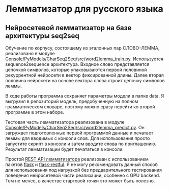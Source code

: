 # Лемматизатор для русского языка

## Нейросетевой лемматизатор на базе архитектуры seq2seq

Обучение по корпусу, состоящему из эталонных пар СЛОВО-ЛЕММА, реализовано
в модуле [Console/PyModels/CharSeq2Seq/src/word2lemma_train.py](https://github.com/Koziev/word2lemma/blob/master/Console/PyModels/CharSeq2Seq/src/word2lemma_train.py).
Используется sequence2sequence архитектура. Входное слово представляется цепочкой символов,
которые упаковываются первой половиной рекуррентной нейросети в вектор
фиксированной длины. Далее вторая половина нейросети на основе вектора слова
строит цепочку символов леммы.

В ходе работы программа сохраняет параметры модели в папке data. Я выгрузил в репозиторий
модель, предобученную на полном грамматическом словаре, поэтому можно сразу перейти ко второй
программе в этом наборе.

Тестовая часть лемматизатора реализована в модуле [Console/PyModels/CharSeq2Seq/src/word2lemma_predict.py](https://github.com/Koziev/word2lemma/blob/master/Console/PyModels/CharSeq2Seq/src/word2lemma_predict.py).
Он загружает подготовленные первой программой данные и печатает леммы
для вводимых с консоли слов. Для использования просто запустите скрипт в консоли и затем
вводите слова по приглашению. Результат лемматизации будет печататься в консоли.

Простой [REST API лемматизатора](https://github.com/Koziev/word2lemma/blob/master/Console/PyModels/CharSeq2Seq/src/word2lemma_restapi.py) реализован с использованием пакетов [flask](http://flask.pocoo.org/docs/0.12/) и
[flask-restful](https://flask-restful.readthedocs.io/en/latest/index.html). Я не могу рекомендовать
данный способ для использования под нагрузкой без предварительного тестирования поведения
нейросетевой части реализации, особенно с GPU backend. Тем не менее, в качестве стартовой точки
это может быть полезно.


